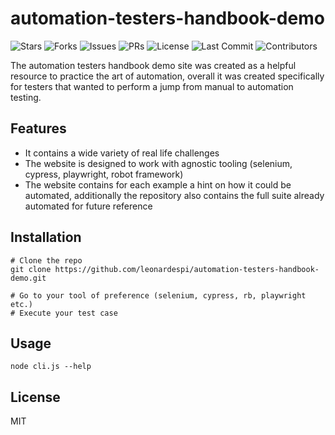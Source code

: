 # automation-testers-handbook-demo

![Stars](https://img.shields.io/github/stars/leonardespi/automation-testers-handbook-demo.git?style=for-the-badge) ![Forks](https://img.shields.io/github/forks/leonardespi/automation-testers-handbook-demo.git?style=for-the-badge) ![Issues](https://img.shields.io/github/issues/leonardespi/automation-testers-handbook-demo.git?style=for-the-badge) ![PRs](https://img.shields.io/github/issues-pr/leonardespi/automation-testers-handbook-demo.git?style=for-the-badge) ![License](https://img.shields.io/github/license/leonardespi/automation-testers-handbook-demo.git?style=for-the-badge) ![Last Commit](https://img.shields.io/github/last-commit/leonardespi/automation-testers-handbook-demo.git?style=for-the-badge) ![Contributors](https://img.shields.io/github/contributors/leonardespi/automation-testers-handbook-demo.git?style=for-the-badge)

The automation testers handbook demo site was created as a helpful resource to practice the art of automation, overall it was created specifically for testers that wanted to perform a jump from manual to automation testing.

## Features
- It contains a wide variety of real life challenges
- The website is designed to work with agnostic tooling (selenium, cypress, playwright, robot framework)
- The website contains for each example a hint on how it could be automated, additionally the repository also contains the full suite already automated for future reference 

## Installation
```
# Clone the repo
git clone https://github.com/leonardespi/automation-testers-handbook-demo.git

# Go to your tool of preference (selenium, cypress, rb, playwright etc.)
# Execute your test case
```

## Usage
```
node cli.js --help
```

## License
MIT
